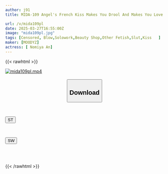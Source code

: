 ```yaml
---
author: j91
title: MIDA-109 Angel's French Kiss Makes You Drool And Makes You Love Her! Drink Your Saliva And Get Wet With This Devilish Men's Massage Parlor. Nomiya An

url: /v/mida109pl
date: 2025-03-27T16:55:00Z
image: "mida109pl.jpg"
tags: [Censored, Blow,Solowork,Beauty Shop,Other Fetish,Slut,Kiss	]
maker: [MOODYZ]
actress: [ Nomiya An]
---
```



{{< rawhtml >}}

<div class="video" data-videoid="Vrwb2vXzRqCKMrm">
    <a href="javascript:;">
        <img src="/v/mida109pl/mida109pl.jpg" width="WIDTH" height="HEIGHT" alt="mida109pl.mp4" loading="lazy">
    </a>
</div>

<script type="text/javascript" src="https://j91.asia/asset/on-demand-st.js"></script>

<br>
  <link rel="stylesheet" href="https://j91.asia/asset/bs5.css">
  
  <center>
  <button class="btn btn-primary" type="button" data-bs-toggle="collapse" data-bs-target=".multi-collapse" aria-expanded="false" aria-controls="multiCollapseExample1 multiCollapseExample2"><h2>Download</h2></button></center>
</p>
<div class="row">
  <div class="col">
    <div class="collapse multi-collapse" id="multiCollapseExample1">
      <div class="card card-body">
	      	      <br>
<div class="buttons">  
<p><a href="/v/mida109pl/st.html" target="_blank"><button class="btn-hover color-3"><i class="fa fa-download"></i> ST</button></a></p></div>
    </div>
  </div>
</div>
  <div class="col">
    <div class="collapse multi-collapse" id="multiCollapseExample2">
      <div class="card card-body">
	      <br>
<div class="buttons">
<p><a href="/v/mida109pl/sw.html" target="_blank"><button class="btn-hover color-2"><i class="fa fa-download"></i> SW</button></a></p></div>
<br><br>
      </div>
    </div>
  </div>
</div>

{{< /rawhtml >}}